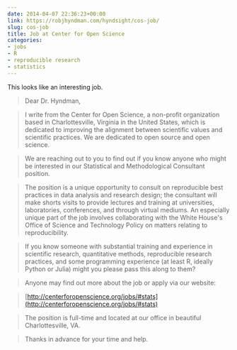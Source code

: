 ```yaml
---
date: 2014-04-07 22:36:23+00:00
link: https://robjhyndman.com/hyndsight/cos-job/
slug: cos-job
title: Job at Center for Open Science
categories:
- jobs
- R
- reproducible research
- statistics
---
```


This looks like an interesting job.

>Dear Dr. Hyndman,

>I write from the Center for Open Science, a non-profit organization based in Charlottesville, Virginia in the United States, which is dedicated to improving the alignment between scientific values and scientific practices. We are dedicated to open source and open science.

>We are reaching out to you to find out if you know anyone who might be interested in our Statistical and Methodological Consultant position.

>The position is a unique opportunity to consult on reproducible best practices in data analysis and research design; the consultant will make shorts visits to provide lectures and training at universities, laboratories, conferences, and through virtual mediums. An especially unique part of the job involves collaborating with the White House's Office of Science and Technology Policy on matters relating to reproducibility.

>If you know someone with substantial training and experience in scientific research, quantitative methods, reproducible research practices, and some programming experience (at least R, ideally Python or Julia) might you please pass this along to them?

>Anyone may find out more about the job or apply via our website:

>[http://centerforopenscience.org/jobs/#stats](http://centerforopenscience.org/jobs/#stats)

>The position is full-time and located at our office in beautiful Charlottesville, VA.

>Thanks in advance for your time and help.
